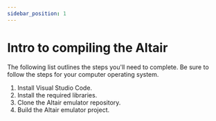 ```yaml
---
sidebar_position: 1
---
```


# Intro to compiling the Altair

The following list outlines the steps you'll need to complete. Be sure to follow the steps for your computer operating system.

1. Install Visual Studio Code.
1. Install the required libraries.
1. Clone the Altair emulator repository.
1. Build the Altair emulator project.
